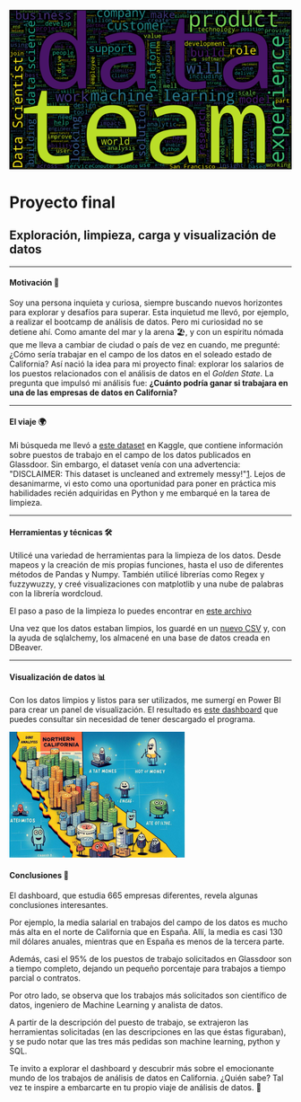 ![wordcloud](image/README/wordcloud.png)

# Proyecto final

## Exploración, limpieza, carga y visualización de datos

---

#### Motivación 🚀

Soy una persona inquieta y curiosa, siempre buscando nuevos horizontes para explorar y desafíos para superar. Esta inquietud me llevó, por ejemplo, a realizar el bootcamp de análisis de datos. Pero mi curiosidad no se detiene ahí. Como amante del mar y la arena 🏖️, y con un espíritu nómada que me lleva a cambiar de ciudad o país de vez en cuando, me pregunté: ¿Cómo sería trabajar en el campo de los datos en el soleado estado de California? Así nació la idea para mi proyecto final: explorar los salarios de los puestos relacionados con el análisis de datos en el *Golden State*. La pregunta que impulsó mi análisis fue: **¿Cuánto podría ganar si trabajara en una de las empresas de datos en California?**

---

#### El viaje 🌍

Mi búsqueda me llevó a [este dataset](https://www.kaggle.com/datasets/vincenttu/glassdoor-joblisting) en Kaggle, que contiene información sobre puestos de trabajo en el campo de los datos publicados en Glassdoor. Sin embargo, el dataset venía con una advertencia: "DISCLAIMER: This dataset is uncleaned and extremely messy!"[1](https://www.kaggle.com/datasets/vincenttu/glassdoor-joblisting). Lejos de desanimarme, vi esto como una oportunidad para poner en práctica mis habilidades recién adquiridas en Python y me embarqué en la tarea de limpieza.

---

#### Herramientas y técnicas 🛠️

Utilicé una variedad de herramientas para la limpieza de los datos. Desde mapeos y la creación de mis propias funciones, hasta el uso de diferentes métodos de Pandas y Numpy. También utilicé librerías como Regex y fuzzywuzzy, y creé visualizaciones con matplotlib y una nube de palabras con la librería wordcloud.

El paso a paso de la limpieza lo puedes encontrar en [este archivo](./notebooks/proyecto%20final.ipynb)

Una vez que los datos estaban limpios, los guardé en un [nuevo CSV](./data/cleaned/joblisting_ok2.csv) y, con la ayuda de sqlalchemy, los almacené en una base de datos creada en DBeaver.

---

#### Visualización de datos 📊

Con los datos limpios y listos para ser utilizados, me sumergí en Power BI para crear un panel de visualización. El resultado es [este dashboard](https://app.powerbi.com/view?r=eyJrIjoiMzQ3NzZmNGMtMTk4NS00NDExLWE1NDgtNTQ0NGEwY2Q2ZmRhIiwidCI6IjQyOGRmZmIwLTZlOWYtNDMxMC04N2U3LWEwODliYzNkYjUzYiIsImMiOjl9) que puedes consultar sin necesidad de tener descargado el programa.

![california](image/README/Californiau$d.png)

#### Conclusiones 🎯

El dashboard, que estudia 665 empresas diferentes, revela algunas conclusiones interesantes.

Por ejemplo, la media salarial en trabajos del campo de los datos es mucho más alta en el norte de California que en España. Allí, la media es casi 130 mil dólares anuales, mientras que en España es menos de la tercera parte.

Además, casi el 95% de los puestos de trabajo solicitados en Glassdoor son a tiempo completo, dejando un pequeño porcentaje para trabajos a tiempo parcial o contratos.

Por otro lado, se observa que los trabajos más solicitados son científico de datos, ingeniero de Machine Learning y analista de datos.

A partir de la descripción del puesto de trabajo, se extrajeron las herramientas solicitadas (en las descripciones en las que éstas figuraban), y se pudo notar que las tres más pedidas son machine learning, python y SQL.

Te invito a explorar el dashboard y descubrir más sobre el emocionante mundo de los trabajos de análisis de datos en California. ¿Quién sabe? Tal vez te inspire a embarcarte en tu propio viaje de análisis de datos. 🌟
